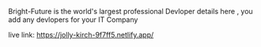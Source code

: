 Bright-Future    is the world's largest professional Devloper details here , you add any devlopers for your IT Company

live link: https://jolly-kirch-9f7ff5.netlify.app/
